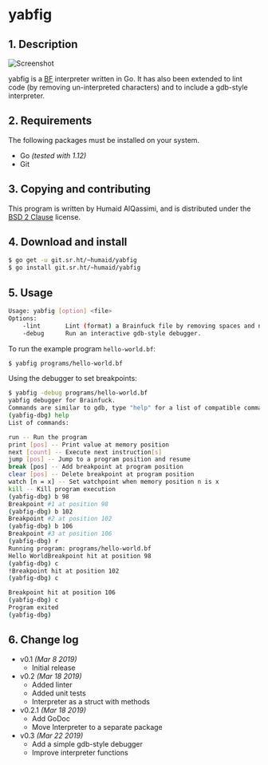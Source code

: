 # yabfig
## 1. Description
![Screenshot](https://humaidq.ae/projects/screenshots/yabfig.jpg)

yabfig is a [BF](https://en.wikipedia.org/wiki/brainfuck) 
interpreter written in Go. It has also been extended to lint
code (by removing un-interpreted characters) and to include a gdb-style
interpreter.

## 2. Requirements

The following packages must be installed on your system.

- Go *(tested with 1.12)*
- Git

## 3. Copying and contributing

This program is written by Humaid AlQassimi,
and is distributed under the
[BSD 2 Clause](https://humaidq.ae/license/bsd-2-clause) license.  

## 4. Download and install

```sh
$ go get -u git.sr.ht/~humaid/yabfig
$ go install git.sr.ht/~humaid/yabfig
```

## 5. Usage

```sh
Usage: yabfig [option] <file>
Options:
	-lint		Lint (format) a Brainfuck file by removing spaces and non-instruction characters and output it to standard output.
	-debug		Run an interactive gdb-style debugger.
```
To run the example program `hello-world.bf`:
```sh
$ yabfig programs/hello-world.bf
```
Using the debugger to set breakpoints:
```sh
$ yabfig -debug programs/hello-world.bf
yabfig debugger for Brainfuck.
Commands are similar to gdb, type "help" for a list of compatible commands.
(yabfig-dbg) help
List of commands:

run -- Run the program
print [pos] -- Print value at memory position
next [count] -- Execute next instruction[s]
jump [pos] -- Jump to a program position and resume
break [pos] -- Add breakpoint at program position
clear [pos] -- Delete breakpoint at program position
watch [n = x] -- Set watchpoint when memory position n is x
kill -- Kill program execution
(yabfig-dbg) b 98
Breakpoint #1 at position 98
(yabfig-dbg) b 102
Breakpoint #2 at position 102
(yabfig-dbg) b 106
Breakpoint #3 at position 106
(yabfig-dbg) r
Running program: programs/hello-world.bf
Hello WorldBreakpoint hit at position 98
(yabfig-dbg) c
!Breakpoint hit at position 102
(yabfig-dbg) c

Breakpoint hit at position 106
(yabfig-dbg) c
Program exited
(yabfig-dbg) 
```

## 6. Change log

- v0.1 *(Mar 8 2019)*
  - Initial release
- v0.2 *(Mar 18 2019)*
  - Added linter
  - Added unit tests
  - Interpreter as a struct with methods
- v0.2.1 *(Mar 18 2019)*
  - Add GoDoc
  - Move Interpreter to a separate package
- v0.3 *(Mar 22 2019)*
  - Add a simple gdb-style debugger
  - Improve interpreter functions

